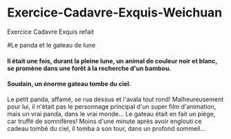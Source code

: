 # Exercice-Cadavre-Exquis-Weichuan
Exercice Cadavre Exquis refait

#Le panda et le gateau de lune
#### Il était une fois, durant la pleine lune, un animal de couleur noir et blanc, se promène dans une forêt à la recherche d'un bambou.

#### Soudain, un énorme gateau tombe du ciel.
Le petit panda, affamé, se rua dessus et l'avala tout rond! Malheureusement pour lui, il n'était pas le personnage principal d'un super film d'animation, mais un vrai panda, dans le vrai monde... Le gateau était en fait un piège, car truffé de somnifères! Moins d'une minute après avoir englouti ce cadeau tombé du ciel, il tomba à son tour, dans un profond sommeil... 
